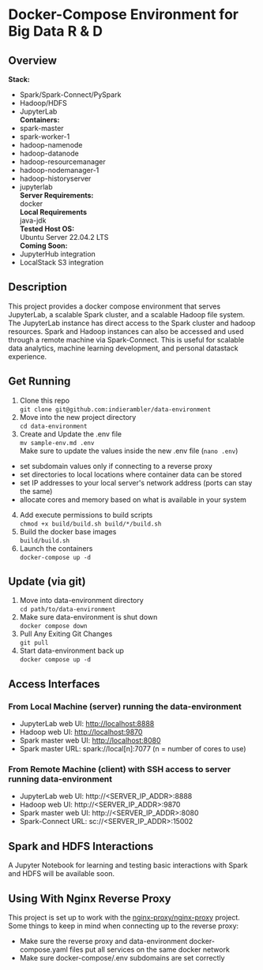 # Docker-Compose Environment for Big Data R & D
## Overview
**Stack:**  
- Spark/Spark-Connect/PySpark  
- Hadoop/HDFS  
- JupyterLab  
**Containers:**  
- spark-master
- spark-worker-1
- hadoop-namenode
- hadoop-datanode
- hadoop-resourcemanager
- hadoop-nodemanager-1
- hadoop-historyserver
- jupyterlab  
**Server Requirements:**  
docker  
**Local Requirements**  
java-jdk  
**Tested Host OS:**  
Ubuntu Server 22.04.2 LTS  
**Coming Soon:**  
- JupyterHub integration
- LocalStack S3 integration  

## Description
This project provides a docker compose environment that serves JupyterLab, a
scalable Spark cluster, and a scalable Hadoop file system. The JupyterLab
instance has direct access to the Spark cluster and hadoop resources. Spark
and Hadoop instances can also be accessed and used through a remote machine via
Spark-Connect. This is useful for scalable data analytics, machine learning
development, and personal datastack experience.

## Get Running
1. Clone this repo  
```git clone git@github.com:indierambler/data-environment```
2. Move into the new project directory  
```cd data-environment```
3. Create and Update the .env file  
```mv sample-env.md .env```  
Make sure to update the values inside the new .env file (```nano .env```)  
- set subdomain values only if connecting to a reverse proxy
- set directories to local locations where container data can be stored
- set IP addresses to your local server's network address (ports can stay the same)
- allocate cores and memory based on what is available in your system
4. Add execute permissions to build scripts  
```chmod +x build/build.sh build/*/build.sh```
5. Build the docker base images  
```build/build.sh```
6. Launch the containers  
```docker-compose up -d```

## Update (via git)
1. Move into data-environment directory  
```cd path/to/data-environment```  
2. Make sure data-environment is shut down  
```docker compose down```  
3. Pull Any Exiting Git Changes  
```git pull```  
4. Start data-environment back up  
```docker compose up -d```  

## Access Interfaces
### From Local Machine (server) running the data-environment
- JupyterLab web UI: [http://localhost:8888](http://localhost:8888)
- Hadoop web UI: [http://localhost:9870](http://localhost:9870)
- Spark master web UI: [http://localhost:8080](http://localhost:8080)
- Spark master URL: spark://local[n]:7077 (n = number of cores to use)
### From Remote Machine (client) with SSH access to server running data-environment
- JupyterLab web UI: http://<SERVER_IP_ADDR>:8888
- Hadoop web UI: http://<SERVER_IP_ADDR>:9870
- Spark master web UI: http://<SERVER_IP_ADDR>:8080
- Spark-Connect URL: sc://<SERVER_IP_ADDR>:15002

## Spark and HDFS Interactions
A Jupyter Notebook for learning and testing basic interactions with Spark
and HDFS will be available soon.

## Using With Nginx Reverse Proxy
This project is set up to work with the
[nginx-proxy/nginx-proxy](https://github.com/nginx-proxy/nginx-proxy) project.
Some things to keep in mind when connecting up to the reverse proxy:  
- Make sure the reverse proxy and data-environment docker-compose.yaml files
put all services on the same docker network
- Make sure docker-compose/.env subdomains are set correctly
